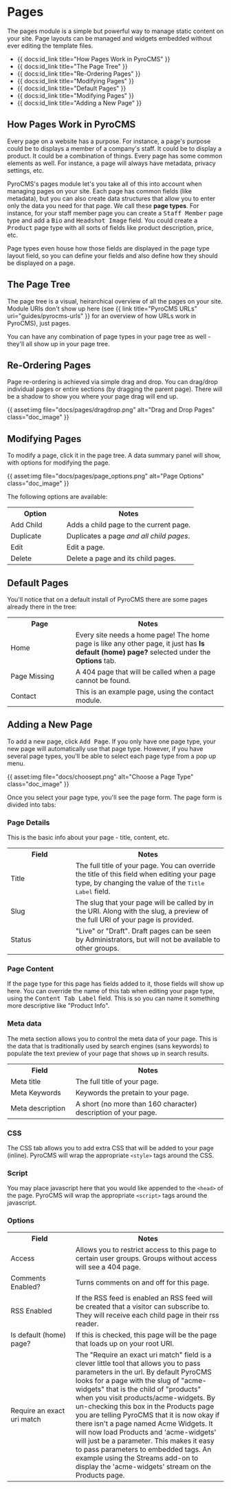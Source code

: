 # Pages

The pages module is a simple but powerful way to manage static content on your site. Page layouts can be managed and widgets embedded without ever editing the template files.

* {{ docs:id_link title="How Pages Work in PyroCMS" }}
* {{ docs:id_link title="The Page Tree" }}
* {{ docs:id_link title="Re-Ordering Pages" }}
* {{ docs:id_link title="Modifying Pages" }}
* {{ docs:id_link title="Default Pages" }}
* {{ docs:id_link title="Modifying Pages" }}
* {{ docs:id_link title="Adding a New Page" }}

</div>
<div class="doc_content">

## How Pages Work in PyroCMS

Every page on a website has a purpose. For instance, a page's purpose could be to displays a member of a company's staff. It could be to display a product. It could be a combination of things. Every page has some common elements as well. For instance, a page will always have metadata, privacy settings, etc.

PyroCMS's pages module let's you take all of this into account when managing pages on your site. Each page has common fields (like metadata), but you can also create data structures that allow you to enter only the data you need for that page. We call these **page types**. For instance, for your staff member page you can create a <samp>Staff Member</samp> page type and add a <samp>Bio</samp> and <samp>Headshot Image</samp> field. You could create a <samp>Product</samp> page type with all sorts of fields like product description, price, etc.

Page types even house how those fields are displayed in the page type layout field, so you can define your fields and also define how they should be displayed on a page.

## The Page Tree

The page tree is a visual, heirarchical overview of all the pages on your site. Module URIs don't show up here (see {{ link title="PyroCMS URLs" uri="guides/pyrocms-urls" }} for an overview of how URLs work in PyroCMS), just pages.

You can have any combination of page types in your page tree as well - they'll all show up in your page tree.

## Re-Ordering Pages

Page re-ordering is achieved via simple drag and drop. You can drag/drop individual pages or entire sections (by dragging the parent page). There will be a shadow to show you where your page drag will end up.

{{ asset:img file="docs/pages/dragdrop.png" alt="Drag and Drop Pages" class="doc_image" }}

## Modifying Pages

To modify a page, click it in the page tree. A data summary panel will show, with options for modifying the page.

{{ asset:img file="docs/pages/page\_options.png" alt="Page Options" class="doc_image" }}

The following options are available:

<table>
	<tr>
		<th width="30%">Option</th>
		<th>Notes</th>
	</tr>
	<tr>
		<td>Add Child</td>
		<td>Adds a child page to the current page.</td>
	</tr>
	<tr>
		<td>Duplicate</td>
		<td>Duplicates a page <em>and all child pages</em>.</td>
	</tr>
	<tr>
		<td>Edit</td>
		<td>Edit a page.</td>
	</tr>
	<tr>
		<td>Delete</td>
		<td>Delete a page and its child pages.</td>
	</tr>
</table>

## Default Pages

You'll notice that on a default install of PyroCMS there are some pages already there in the tree:

<table>
	<tr>
		<th width="30%">Page</th>
		<th>Notes</th>
	</tr>
	<tr>
		<td>Home</td>
		<td>Every site needs a home page! The home page is like any other page, it just has <strong>Is default (home) page?</strong> selected under the <strong>Options</strong> tab.</td>
	</tr>
	<tr>
		<td>Page Missing</td>
		<td>A 404 page that will be called when a page cannot be found.</td>
	</tr>
	<tr>
		<td>Contact</td>
		<td>This is an example page, using the contact module.</td>
	</tr>
</table>

## Adding a New Page

To add a new page, click <samp>Add Page</samp>. If you only have one page type, your new page will automatically use that page type. However, if you have several page types, you'll be able to select each page type from a pop up menu.

{{ asset:img file="docs/choosept.png" alt="Choose a Page Type" class="doc_image" }}

Once you select your page type, you'll see the page form. The page form is divided into tabs:

### Page Details

This is the basic info about your page - title, content, etc.

<table>
	<tr>
		<th width="30%">Field</th>
		<th>Notes</th>
	</tr>
	<tr>
		<td>Title</td>
		<td>The full title of your page. You can override the title of this field when editing your page type, by changing the value of the <samp>Title Label</samp> field.</td>
	</tr>
	<tr>
		<td>Slug</td>
		<td>The slug that your page will be called by in the URI. Along with the slug, a preview of the full URI of your page is provided.</td>
	</tr>
	<tr>
		<td>Status</td>
		<td>"Live" or "Draft". Draft pages can be seen by Administrators, but will not be available to other groups.</td>
	</tr>
</table>

### Page Content

If the page type for this page has fields added to it, those fields will show up here. You can override the name of this tab when editing your page type, using the <samp>Content Tab Label</samp> field. This is so you can name it something more descriptive like "Product Info".

### Meta data

The meta section allows you to control the meta data of your page. This is the data that is traditionally used by search engines (sans keywords) to populate the text preview of your page that shows up in search results.

<table>
	<tr>
		<th width="30%">Field</th>
		<th>Notes</th>
	</tr>
	<tr>
		<td>Meta title</td>
		<td>The full title of your page.</td>
	</tr>
	<tr>
		<td>Meta Keywords</td>
		<td>Keywords the pretain to your page.</td>
	</tr>
	<tr>
		<td>Meta description</td>
		<td>A short (no more than 160 character) description of your page.</td>
	</tr>
</table>

### CSS

The CSS tab allows you to add extra CSS that will be added to your page (inline). PyroCMS will wrap the appropriate `<style>` tags around the CSS.

### Script

You may place javascript here that you would like appended to the `<head>` of the page. PyroCMS will wrap the appropriate `<script>` tags around the javascript.

### Options

<table>
	<tr>
		<th width="30%">Field</th>
		<th>Notes</th>
	</tr>
	<tr>
		<td>Access</td>
		<td>Allows you to restrict access to this page to certain user groups. Groups without access will see a 404 page.</td>
	</tr>
	<tr>
		<td>Comments Enabled?</td>
		<td>Turns comments on and off for this page.</td>
	</tr>
	<tr>
		<td>RSS Enabled</td>
		<td>If the RSS feed is enabled an RSS feed will be created that a visitor can subscribe to. They will receive each child page in their rss reader.</td>
	</tr>
	<tr>
		<td>Is default (home) page?</td>
		<td>If this is checked, this page will be the page that loads up on your root URI.</td>
	</tr>
	<tr>
		<td>Require an exact uri match</td>
		<td>The "Require an exact uri match" field is a clever little tool that allows you to pass parameters in the url. By default PyroCMS looks for a page with the slug of "acme-widgets" that is the child of "products" when you visit products/acme-widgets. By un-checking this box in the Products page you are telling PyroCMS that it is now okay if there isn't a page named Acme Widgets. It will now load Products and 'acme-widgets' will just be a parameter. This makes it easy to pass parameters to embedded tags. An example using the Streams add-on to display the 'acme-widgets' stream on the Products page.</td>
	</tr>
</table>